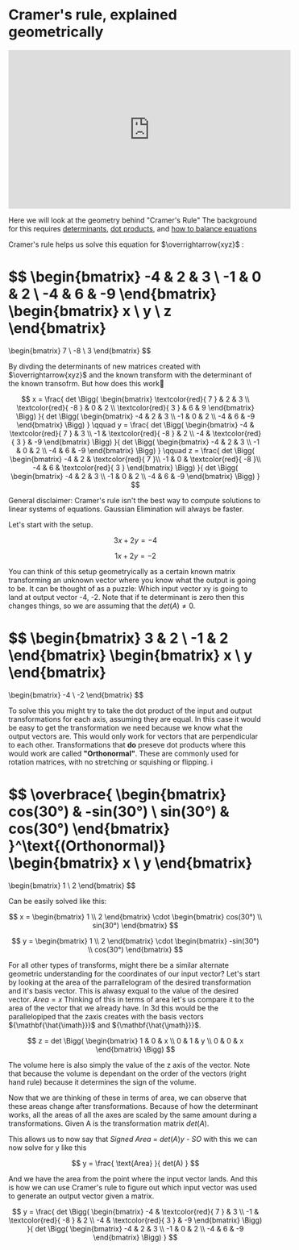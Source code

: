 # Cramer's rule, explained geometrically

<iframe width="560" height="315" src="https://www.youtube.com/embed/jBsC34PxzoM" frameborder="0" allow="accelerometer; autoplay; clipboard-write; encrypted-media; gyroscope; picture-in-picture" allowfullscreen></iframe>

Here we will look at the geometry behind "Cramer's Rule"
The background for this requires [determinants](../006_The_determinant), [dot products](../009_Dot_products_and_duality), and [how to balance equations](../007_Inverse_matrices_column_space_and_null_space)

Cramer's rule helps us solve this equation for $\overrightarrow{xyz}$ :

$$
\begin{bmatrix}
    -4 & 2 & 3 \\
    -1 & 0 & 2 \\
    -4 & 6 & -9 
\end{bmatrix}
\begin{bmatrix}
    x \\
    y \\
    z
\end{bmatrix}
= 
\begin{bmatrix}
    7 \\
    -8 \\ 
    3
\end{bmatrix}
$$

By divding the determinants of new matrices created with $\overrightarrow{xyz}$ and the known transform with the determinant of the known transofrm. But how does this work


$$
x =
\frac{
    det
    \Bigg(
    \begin{bmatrix}
        \textcolor{red}{
            7
        } & 2 & 3 \\
        \textcolor{red}{
            -8
        } & 0 & 2 \\
        \textcolor{red}{
            3
        } & 6 & 9
    \end{bmatrix}
    \Bigg)
}{
    det
    \Bigg(
    \begin{bmatrix}
        -4 & 2 & 3 \\
        -1 & 0 & 2 \\
        -4 & 6 & -9
    \end{bmatrix}
    \Bigg)
}
\qquad
y = 
\frac{
    det
    \Bigg(
    \begin{bmatrix}
        -4 & \textcolor{red}{
            7
        } & 3 \\
        -1 & \textcolor{red}{
            -8
        } & 2 \\
        -4 & \textcolor{red}{
            3
        } & -9
    \end{bmatrix}
    \Bigg)
}{
    det
    \Bigg(
    \begin{bmatrix}
        -4 & 2 & 3 \\
        -1 & 0 & 2 \\
        -4 & 6 & -9
    \end{bmatrix}
    \Bigg)
}
\qquad
z = 
\frac{
    det
    \Bigg(
    \begin{bmatrix}
        -4 & 2 & \textcolor{red}{
            7
        }\\
        -1 & 0 & \textcolor{red}{
            -8
        }\\
        -4 & 6 & \textcolor{red}{
            3
        }
    \end{bmatrix}
    \Bigg)
}{
    det
    \Bigg(
    \begin{bmatrix}
        -4 & 2 & 3 \\
        -1 & 0 & 2 \\ 
        -4 & 6 & -9
    \end{bmatrix}
    \Bigg)
}
$$

General disclaimer: Cramer's rule isn't the best way to compute solutions to linear systems of equations. Gaussian Elimination will always be faster. 

Let's start with the setup. 

$$
3x + 2y = -4
$$

$$
1x + 2y = -2
$$

You can think of this setup geometryically as a certain known matrix transforming an unknown vector where you know what the output is going to be. It can be thought of as a puzzle: Which input vector xy is going to land at output vector -4, -2. Note that if te determinant is zero then this changes things, so we are assuming that the $det(A) \not = 0$. 

$$
\begin{bmatrix}
    3 & 2 \\
    -1 & 2
\end{bmatrix}
\begin{bmatrix}
    x \\
    y
\end{bmatrix}
=
\begin{bmatrix}
    -4 \\
    -2
\end{bmatrix}
$$

To solve this you might try to take the dot product of the input and output transformations for each axis, assuming they are equal. In this case it would be easy to get the transformation we need because we know what the output vectors are. This would only work for vectors that are perpendicular to each other. Transformations that **do** preseve dot products where this would work are called **"Orthonormal"**. These are commonly used for rotation matrices, with no stretching or squishing or flipping. i

$$
\overbrace{
    \begin{bmatrix}
        cos(30°) & -sin(30°) \\
        sin(30°) & cos(30°)
    \end{bmatrix}
}^\text{(Orthonormal)}
\begin{bmatrix}
    x \\
    y
\end{bmatrix}
=
\begin{bmatrix}
    1 \\
    2
\end{bmatrix}
$$

Can be easily solved like this:

$$
x = \begin{bmatrix}
    1 \\
    2
\end{bmatrix}
\cdot
\begin{bmatrix}
    cos(30°) \\
    sin(30°)
\end{bmatrix}
$$

$$
y = 
\begin{bmatrix}
    1 \\
    2
\end{bmatrix}
\cdot
\begin{bmatrix}
    -sin(30°) \\
    cos(30°)
\end{bmatrix}
$$

For all other types of transforms, might there be a similar alternate geometric understanding for the coordinates of our input vector?
Let's start by looking at the area of the parrallelogram of the desired transformation and it's basis vector. This is alwasy exqual to the value of the desired vector. $Area = x$
Thinking of this in terms of area let's us compare it to the area of the vector that we already have. 
In 3d this would be the parallelopiped that the zaxis creates with the basis vectors ${\mathbf{\hat{\imath}}}$ and ${\mathbf{\hat{\jmath}}}$. 

$$
z = det \Bigg(
\begin{bmatrix}
    1 & 0 & x \\
    0 & 1 & y \\
    0 & 0 & x
\end{bmatrix}
\Bigg)
$$

The volume here is also simply the value of the z axis of the vector. 
Note that because the volume is dependant on the order of the vectors (right hand rule) because it determines the sign of the volume. 

Now that we are thinking of these in terms of area, we can observe that these areas change after transformations. Because of how the determinant works, all the areas of all the axes are scaled by the same amount during a transformations. Given A is the transformation matrix $det(A)$.

This allows us to now say that *Signed Area* = $det(A)y$  - *SO* with this we can now solve for y like this

$$
y = 
\frac{
    \text{Area}
}{
    det(A)
}
$$

And we have the area from the point where the input vector lands. And this is how we can use Cramer's rule to figure out which input vector was used to generate an output vector given a matrix. 


$$
y = 
\frac{
    det
    \Bigg(
    \begin{bmatrix}
        -4 & \textcolor{red}{
            7
        } & 3 \\
        -1 & \textcolor{red}{
            -8
        } & 2 \\
        -4 & \textcolor{red}{
            3
        } & -9
    \end{bmatrix}
    \Bigg)
}{
    det
    \Bigg(
    \begin{bmatrix}
        -4 & 2 & 3 \\
        -1 & 0 & 2 \\
        -4 & 6 & -9
    \end{bmatrix}
    \Bigg)
}
$$







